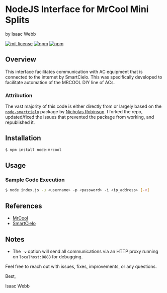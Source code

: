 # NodeJS Interface for MrCool Mini Splits

by Isaac Webb

[![mit license](https://badgen.net/badge/license/MIT/red)](https://github.com/isaac-webb/node-mrcool/blob/master/LICENSE)
[![npm](https://badgen.net/npm/v/node-mrcool)](https://www.npmjs.com/package/node-mrcool)
[![npm](https://badgen.net/npm/dt/node-mrcool)](https://www.npmjs.com/package/node-mrcool)

## Overview

This interface facilitates communication with AC equipment that is connected to
the internet by SmartCielo. This was specifically developed to facilitate
automation of the MRCOOL DIY line of ACs.

### Attribution

The vast majority of this code is either directly from or largely based on the
[`node-smartcielo`](https://github.com/nicholasrobinson/node-smartcielo) package
by [Nicholas Robinson](https://github.com/nicholasrobinson). I forked the repo,
updated/fixed the issues that prevented the package from working, and
republished it.

## Installation

```bash
$ npm install node-mrcool
``` 

## Usage

### Sample Code Execution

```bash
$ node index.js -u <username> -p <password> -i <ip_address> [-v]
```

## References
    
* [MrCool](https://www.mrcool.com/)
* [SmartCielo](https://home.cielowigle.com/)

## Notes

* The `-v` option will send all communications via an HTTP proxy running on
  `localhost:8888` for debugging.

Feel free to reach out with issues, fixes, improvements, or any questions.

Best,

Isaac Webb
